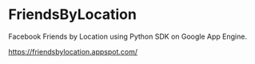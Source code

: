 FriendsByLocation
=================

Facebook Friends by Location using Python SDK on Google App Engine.

https://friendsbylocation.appspot.com/
